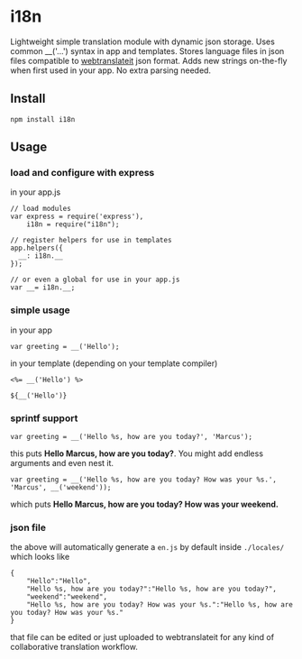 # i18n

Lightweight simple translation module with dynamic json storage. 
Uses common __('...') syntax in app and templates.
Stores language files in json files compatible to [webtranslateit](http://webtranslateit.com/) json format.
Adds new strings on-the-fly when first used in your app.
No extra parsing needed.

## Install

	npm install i18n

## Usage

### load and configure with express

in your app.js

	// load modules
	var express = require('express'),
	    i18n = require("i18n");
	
	// register helpers for use in templates
	app.helpers({
	  __: i18n.__
	});
	
	// or even a global for use in your app.js
	var __= i18n.__;
	
### simple usage

in your app

	var greeting = __('Hello');
	
in your template (depending on your template compiler)
	
	<%= __('Hello') %>
	
	${__('Hello')}
	
### sprintf support

	var greeting = __('Hello %s, how are you today?', 'Marcus');
	
this puts **Hello Marcus, how are you today?**. You might add endless arguments and even nest it.

	var greeting = __('Hello %s, how are you today? How was your %s.', 'Marcus', __('weekend'));
	
which puts **Hello Marcus, how are you today? How was your weekend.**

### json file

the above will automatically generate a `en.js` by default inside `./locales/` which looks like

	{
	    "Hello":"Hello",
	    "Hello %s, how are you today?":"Hello %s, how are you today?",
	    "weekend":"weekend",
	    "Hello %s, how are you today? How was your %s.":"Hello %s, how are you today? How was your %s."
	}

that file can be edited or just uploaded to webtranslateit for any kind of collaborative translation workflow.